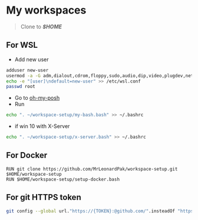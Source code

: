 # My workspaces

> Clone to ***$HOME*** 

## For WSL
- Add new user
```bash
adduser new-user
usermod -a -G adm,dialout,cdrom,floppy,sudo,audio,dip,video,plugdev,netdev new-user
echo -e "[user]\ndefault=new-user" >> /etc/wsl.conf
passwd root
```
- Go to [oh-my-posh](https://ohmyposh.dev/docs/installation/linux)
- Run
```bash
echo ". ~/workspace-setup/my-bash.bash" >> ~/.bashrc
```
- if win 10 with X-Server
```bash
echo ". ~/workspace-setup/x-server.bash" >> ~/.bashrc
```

## For Docker
```docker
RUN git clone https://github.com/MrLeonardPak/workspace-setup.git $HOME/workspace-setup
RUN $HOME/workspace-setup/setup-docker.bash
```

## For git HTTPS token
```bash
git config --global url."https://{TOKEN}:@github.com/".insteadOf "https://github.com/"
```
